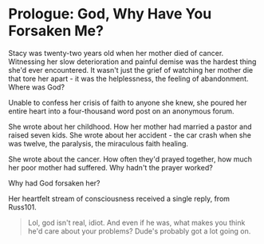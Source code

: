 # Prologue: God, Why Have You Forsaken Me?

Stacy was twenty-two years old when her mother died of cancer. Witnessing her slow deterioration and painful demise was the hardest thing she'd ever encountered. It wasn't just the grief of watching her mother die that tore her apart - it was the helplessness, the feeling of abandonment. Where was God?

Unable to confess her crisis of faith to anyone she knew, she poured her entire heart into a four-thousand word post on an anonymous forum.

She wrote about her childhood. How her mother had married a pastor and raised seven kids. She wrote about her accident - the car crash when she was twelve, the paralysis, the miraculous faith healing.

She wrote about the cancer. How often they'd prayed together, how much her poor mother had suffered. Why hadn't the prayer worked?

Why had God forsaken her?

Her heartfelt stream of consciousness received a single reply, from Russ101.

> Lol, god isn't real, idiot. And even if he was, what makes you think he'd care about your problems? Dude's probably got a lot going on.
